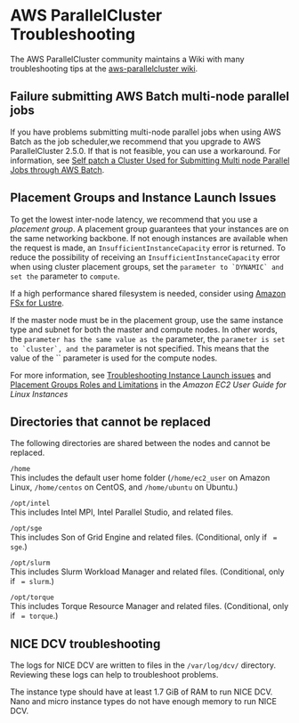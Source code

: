 # AWS ParallelCluster Troubleshooting<a name="troubleshooting"></a>

The AWS ParallelCluster community maintains a Wiki with many troubleshooting tips at the [aws\-parallelcluster wiki](https://github.com/aws/aws-parallelcluster/wiki/)\.

## Failure submitting AWS Batch multi\-node parallel jobs<a name="troubleshooting-aws-batch-mnp"></a>

If you have problems submitting multi\-node parallel jobs when using AWS Batch as the job scheduler,we recommend that you upgrade to AWS ParallelCluster 2\.5\.0\. If that is not feasible, you can use a workaround\. For information, see [Self patch a Cluster Used for Submitting Multi node Parallel Jobs through AWS Batch](https://github.com/aws/aws-parallelcluster/wiki/Self-patch-a-Cluster-Used-for-Submitting-Multi-node-Parallel-Jobs-through-AWS-Batch)\.

## Placement Groups and Instance Launch Issues<a name="placement-groups-and-instance-launch-issues"></a>

To get the lowest inter\-node latency, we recommend that you use a *placement group*\. A placement group guarantees that your instances are on the same networking backbone\. If not enough instances are available when the request is made, an `InsufficientInstanceCapacity` error is returned\. To reduce the possibility of receiving an `InsufficientInstanceCapacity` error when using cluster placement groups, set the `` parameter to `DYNAMIC` and set the `` parameter to `compute`\.

If a high performance shared filesystem is needed, consider using [Amazon FSx for Lustre](http://aws.amazon.com/fsx/lustre/)\.

If the master node must be in the placement group, use the same instance type and subnet for both the master and compute nodes\. In other words, the `` parameter has the same value as the `` parameter, the `` parameter is set to `cluster`, and the `` parameter is not specified\. This means that the value of the `` parameter is used for the compute nodes\.

For more information, see [Troubleshooting Instance Launch issues](https://docs.aws.amazon.com/AWSEC2/latest/UserGuide/troubleshooting-launch.html) and [Placement Groups Roles and Limitations](https://docs.aws.amazon.com/AWSEC2/latest/UserGuide/placement-groups.html#concepts-placement-groups) in the *Amazon EC2 User Guide for Linux Instances*

## Directories that cannot be replaced<a name="directories-cannot-be-replaced"></a>

The following directories are shared between the nodes and cannot be replaced\.

`/home`  
This includes the default user home folder \(`/home/ec2_user` on Amazon Linux, `/home/centos` on CentOS, and `/home/ubuntu` on Ubuntu\.\)

`/opt/intel`  
This includes Intel MPI, Intel Parallel Studio, and related files\.

`/opt/sge`  
This includes Son of Grid Engine and related files\. \(Conditional, only if ` = sge`\.\)

`/opt/slurm`  
This includes Slurm Workload Manager and related files\. \(Conditional, only if ` = slurm`\.\)

`/opt/torque`  
This includes Torque Resource Manager and related files\. \(Conditional, only if ` = torque`\.\)

## NICE DCV troubleshooting<a name="nice-dcv-troubleshooting"></a>

The logs for NICE DCV are written to files in the `/var/log/dcv/` directory\. Reviewing these logs can help to troubleshoot problems\.

The instance type should have at least 1\.7 GiB of RAM to run NICE DCV\. Nano and micro instance types do not have enough memory to run NICE DCV\.